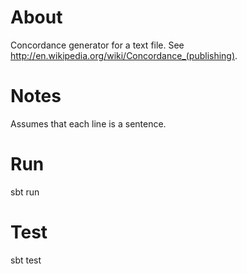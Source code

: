 About
=======
Concordance generator for a text file. See http://en.wikipedia.org/wiki/Concordance_(publishing).

Notes
=======
Assumes that each line is a sentence.

Run 
=======
sbt run

Test
======
sbt test

